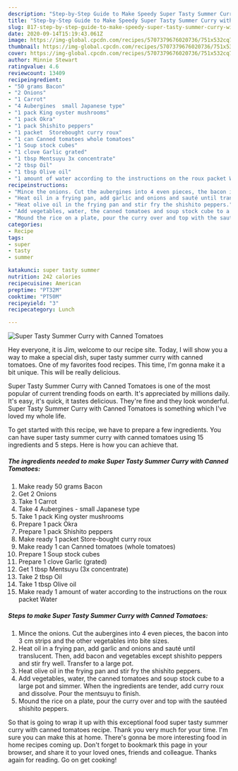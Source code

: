 ```yaml
---
description: "Step-by-Step Guide to Make Speedy Super Tasty Summer Curry with Canned Tomatoes"
title: "Step-by-Step Guide to Make Speedy Super Tasty Summer Curry with Canned Tomatoes"
slug: 817-step-by-step-guide-to-make-speedy-super-tasty-summer-curry-with-canned-tomatoes
date: 2020-09-14T15:19:43.061Z
image: https://img-global.cpcdn.com/recipes/5707379676020736/751x532cq70/super-tasty-summer-curry-with-canned-tomatoes-recipe-main-photo.jpg
thumbnail: https://img-global.cpcdn.com/recipes/5707379676020736/751x532cq70/super-tasty-summer-curry-with-canned-tomatoes-recipe-main-photo.jpg
cover: https://img-global.cpcdn.com/recipes/5707379676020736/751x532cq70/super-tasty-summer-curry-with-canned-tomatoes-recipe-main-photo.jpg
author: Minnie Stewart
ratingvalue: 4.6
reviewcount: 13409
recipeingredient:
- "50 grams Bacon"
- "2 Onions"
- "1 Carrot"
- "4 Aubergines  small Japanese type"
- "1 pack King oyster mushrooms"
- "1 pack Okra"
- "1 pack Shishito peppers"
- "1 packet  Storebought curry roux"
- "1 can Canned tomatoes whole tomatoes"
- "1 Soup stock cubes"
- "1 clove Garlic grated"
- "1 tbsp Mentsuyu 3x concentrate"
- "2 tbsp Oil"
- "1 tbsp Olive oil"
- "1 amount of water according to the instructions on the roux packet Water"
recipeinstructions:
- "Mince the onions. Cut the aubergines into 4 even pieces, the bacon into 3 cm strips and the other vegetables into bite sizes."
- "Heat oil in a frying pan, add garlic and onions and sauté until translucent. Then, add bacon and vegetables except shishito peppers and stir fry well. Transfer to a large pot."
- "Heat olive oil in the frying pan and stir fry the shishito peppers."
- "Add vegetables, water, the canned tomatoes and soup stock cube to a large pot and simmer. When the ingredients are tender, add curry roux and dissolve. Pour the mentsuyu to finish."
- "Mound the rice on a plate, pour the curry over and top with the sautéed shishito peppers."
categories:
- Recipe
tags:
- super
- tasty
- summer

katakunci: super tasty summer 
nutrition: 242 calories
recipecuisine: American
preptime: "PT32M"
cooktime: "PT50M"
recipeyield: "3"
recipecategory: Lunch

---
```



![Super Tasty Summer Curry with Canned Tomatoes](https://img-global.cpcdn.com/recipes/5707379676020736/751x532cq70/super-tasty-summer-curry-with-canned-tomatoes-recipe-main-photo.jpg)

Hey everyone, it is Jim, welcome to our recipe site. Today, I will show you a way to make a special dish, super tasty summer curry with canned tomatoes. One of my favorites food recipes. This time, I'm gonna make it a bit unique. This will be really delicious.

Super Tasty Summer Curry with Canned Tomatoes is one of the most popular of current trending foods on earth. It's appreciated by millions daily. It's easy, it's quick, it tastes delicious. They're fine and they look wonderful. Super Tasty Summer Curry with Canned Tomatoes is something which I've loved my whole life.




To get started with this recipe, we have to prepare a few ingredients. You can have super tasty summer curry with canned tomatoes using 15 ingredients and 5 steps. Here is how you can achieve that.

<!--inarticleads1-->

##### The ingredients needed to make Super Tasty Summer Curry with Canned Tomatoes:

1. Make ready 50 grams Bacon
1. Get 2 Onions
1. Take 1 Carrot
1. Take 4 Aubergines - small Japanese type
1. Take 1 pack King oyster mushrooms
1. Prepare 1 pack Okra
1. Prepare 1 pack Shishito peppers
1. Make ready 1 packet  Store-bought curry roux
1. Make ready 1 can Canned tomatoes (whole tomatoes)
1. Prepare 1 Soup stock cubes
1. Prepare 1 clove Garlic (grated)
1. Get 1 tbsp Mentsuyu (3x concentrate)
1. Take 2 tbsp Oil
1. Take 1 tbsp Olive oil
1. Make ready 1 amount of water according to the instructions on the roux packet Water




<!--inarticleads2-->

##### Steps to make Super Tasty Summer Curry with Canned Tomatoes:

1. Mince the onions. Cut the aubergines into 4 even pieces, the bacon into 3 cm strips and the other vegetables into bite sizes.
1. Heat oil in a frying pan, add garlic and onions and sauté until translucent. Then, add bacon and vegetables except shishito peppers and stir fry well. Transfer to a large pot.
1. Heat olive oil in the frying pan and stir fry the shishito peppers.
1. Add vegetables, water, the canned tomatoes and soup stock cube to a large pot and simmer. When the ingredients are tender, add curry roux and dissolve. Pour the mentsuyu to finish.
1. Mound the rice on a plate, pour the curry over and top with the sautéed shishito peppers.




So that is going to wrap it up with this exceptional food super tasty summer curry with canned tomatoes recipe. Thank you very much for your time. I'm sure you can make this at home. There's gonna be more interesting food in home recipes coming up. Don't forget to bookmark this page in your browser, and share it to your loved ones, friends and colleague. Thanks again for reading. Go on get cooking!
